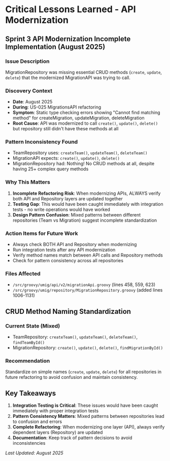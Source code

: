 # Critical Lessons Learned - API Modernization

## Sprint 3 API Modernization Incomplete Implementation (August 2025)

### Issue Description

MigrationRepository was missing essential CRUD methods (`create`, `update`, `delete`) that the modernized MigrationAPI was trying to call.

### Discovery Context

- **Date**: August 2025
- **During**: US-025 MigrationsAPI refactoring
- **Symptom**: Static type checking errors showing "Cannot find matching method" for createMigration, updateMigration, deleteMigration
- **Root Cause**: API was modernized to call `create()`, `update()`, `delete()` but repository still didn't have these methods at all

### Pattern Inconsistency Found

- TeamRepository uses: `createTeam()`, `updateTeam()`, `deleteTeam()`
- MigrationAPI expects: `create()`, `update()`, `delete()`
- MigrationRepository had: Nothing! No CRUD methods at all, despite having 25+ complex query methods

### Why This Matters

1. **Incomplete Refactoring Risk**: When modernizing APIs, ALWAYS verify both API and Repository layers are updated together
2. **Testing Gap**: This would have been caught immediately with integration tests - no write operations would have worked
3. **Design Pattern Confusion**: Mixed patterns between different repositories (Team vs Migration) suggest incomplete standardization

### Action Items for Future Work

- Always check BOTH API and Repository when modernizing
- Run integration tests after any API modernization
- Verify method names match between API calls and Repository methods
- Check for pattern consistency across all repositories

### Files Affected

- `/src/groovy/umig/api/v2/migrationApi.groovy` (lines 458, 559, 623)
- `/src/groovy/umig/repository/MigrationRepository.groovy` (added lines 1006-1131)

## CRUD Method Naming Standardization

### Current State (Mixed)

- TeamRepository: `createTeam()`, `updateTeam()`, `deleteTeam()`, `findTeamById()`
- MigrationRepository: `create()`, `update()`, `delete()`, `findMigrationById()`

### Recommendation

Standardize on simple names (`create`, `update`, `delete`) for all repositories in future refactoring to avoid confusion and maintain consistency.

## Key Takeaways

1. **Integration Testing is Critical**: These issues would have been caught immediately with proper integration tests
2. **Pattern Consistency Matters**: Mixed patterns between repositories lead to confusion and errors
3. **Complete Refactoring**: When modernizing one layer (API), always verify dependent layers (Repository) are updated
4. **Documentation**: Keep track of pattern decisions to avoid inconsistencies

_Last Updated: August 2025_
